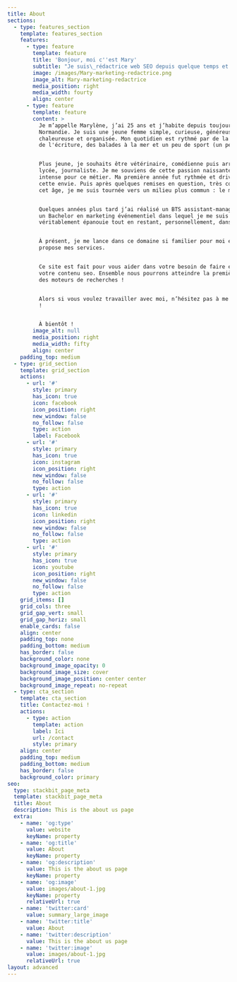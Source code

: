 ```yaml
---
title: About
sections:
  - type: features_section
    template: features_section
    features:
      - type: feature
        template: feature
        title: 'Bonjour, moi c''est Mary'
        subtitle: "Je suis\_rédactrice web SEO depuis quelque temps et en freelance\_depuis peu."
        image: /images/Mary-marketing-redactrice.png
        image_alt: Mary-marketing-redactrice
        media_position: right
        media_width: fourty
        align: center
      - type: feature
        template: feature
        content: >
          Je m’appelle Marylène, j’ai 25 ans et j’habite depuis toujours en
          Normandie. Je suis une jeune femme simple, curieuse, généreuse,
          chaleureuse et organisée. Mon quotidien est rythmé par de la lecture,
          de l'écriture, des balades à la mer et un peu de sport (un peu...).


          Plus jeune, je souhaits être vétérinaire, comédienne puis arrivée au
          lycée, journaliste. Je me souviens de cette passion naissante et très
          intense pour ce métier. Ma première année fut rythmée et driver par
          cette envie. Puis après quelques remises en question, très courantes à
          cet âge, je me suis tournée vers un milieu plus commun : le marketing.


          Quelques années plus tard j’ai réalisé un BTS assistant-manager puis
          un Bachelor en marketing événementiel dans lequel je me suis
          véritablement épanouie tout en restant, personnellement, dans le web.


          À présent, je me lance dans ce domaine si familier pour moi et je vous
          propose mes services.


          Ce site est fait pour vous aider dans votre besoin de faire évoluer
          votre contenu seo. Ensemble nous pourrons atteindre la première page
          des moteurs de recherches !


          Alors si vous voulez travailler avec moi, n’hésitez pas à me contacter
          !


          À bientôt !
        image_alt: null
        media_position: right
        media_width: fifty
        align: center
    padding_top: medium
  - type: grid_section
    template: grid_section
    actions:
      - url: '#'
        style: primary
        has_icon: true
        icon: facebook
        icon_position: right
        new_window: false
        no_follow: false
        type: action
        label: Facebook
      - url: '#'
        style: primary
        has_icon: true
        icon: instagram
        icon_position: right
        new_window: false
        no_follow: false
        type: action
      - url: '#'
        style: primary
        has_icon: true
        icon: linkedin
        icon_position: right
        new_window: false
        no_follow: false
        type: action
      - url: '#'
        style: primary
        has_icon: true
        icon: youtube
        icon_position: right
        new_window: false
        no_follow: false
        type: action
    grid_items: []
    grid_cols: three
    grid_gap_vert: small
    grid_gap_horiz: small
    enable_cards: false
    align: center
    padding_top: none
    padding_bottom: medium
    has_border: false
    background_color: none
    background_image_opacity: 0
    background_image_size: cover
    background_image_position: center center
    background_image_repeat: no-repeat
  - type: cta_section
    template: cta_section
    title: Contactez-moi !
    actions:
      - type: action
        template: action
        label: Ici
        url: /contact
        style: primary
    align: center
    padding_top: medium
    padding_bottom: medium
    has_border: false
    background_color: primary
seo:
  type: stackbit_page_meta
  template: stackbit_page_meta
  title: About
  description: This is the about us page
  extra:
    - name: 'og:type'
      value: website
      keyName: property
    - name: 'og:title'
      value: About
      keyName: property
    - name: 'og:description'
      value: This is the about us page
      keyName: property
    - name: 'og:image'
      value: images/about-1.jpg
      keyName: property
      relativeUrl: true
    - name: 'twitter:card'
      value: summary_large_image
    - name: 'twitter:title'
      value: About
    - name: 'twitter:description'
      value: This is the about us page
    - name: 'twitter:image'
      value: images/about-1.jpg
      relativeUrl: true
layout: advanced
---
```

